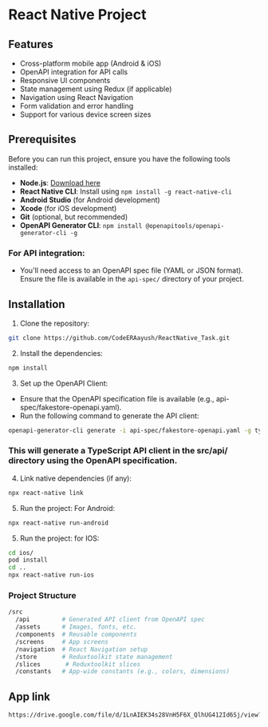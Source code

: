 # React Native Project 

## Features
- Cross-platform mobile app (Android & iOS)
- OpenAPI integration for API calls
- Responsive UI components
- State management using Redux (if applicable)
- Navigation using React Navigation
- Form validation and error handling
- Support for various device screen sizes

## Prerequisites

Before you can run this project, ensure you have the following tools installed:

- **Node.js**: [Download here](https://nodejs.org/en/)
- **React Native CLI**: Install using `npm install -g react-native-cli`
- **Android Studio** (for Android development)
- **Xcode** (for iOS development)
- **Git** (optional, but recommended)
- **OpenAPI Generator CLI**: `npm install @openapitools/openapi-generator-cli -g`

### For API integration:
- You'll need access to an OpenAPI spec file (YAML or JSON format). Ensure the file is available in the `api-spec/` directory of your project.

## Installation

1. Clone the repository:

```bash
git clone https://github.com/CodeERAayush/ReactNative_Task.git
```
2. Install the dependencies:

```bash 
npm install
```

3. Set up the OpenAPI Client:
- Ensure that the OpenAPI specification file is available (e.g., api-spec/fakestore-openapi.yaml).
- Run the following command to generate the API client:

```bash
openapi-generator-cli generate -i api-spec/fakestore-openapi.yaml -g typescript-axios -o src/api
```

### This will generate a TypeScript API client in the src/api/ directory using the OpenAPI specification.

4. Link native dependencies (if any):

```bash
npx react-native link
```

5. Run the project:
For Android:

```bash
npx react-native run-android
```

5. Run the project:
for IOS:

```bash
cd ios/
pod install
cd ..
npx react-native run-ios
```

### Project Structure

```bash
/src
  /api         # Generated API client from OpenAPI spec
  /assets      # Images, fonts, etc.
  /components  # Reusable components
  /screens     # App screens
  /navigation  # React Navigation setup
  /store       # Reduxtoolkit state management 
  /slices       # Reduxtoolkit slices
  /constants   # App-wide constants (e.g., colors, dimensions)
```

## App link
```bash
https://drive.google.com/file/d/1LnAIEK34s28VnH5F6X_QlhUG412Id6Sj/view?usp=sharing
```